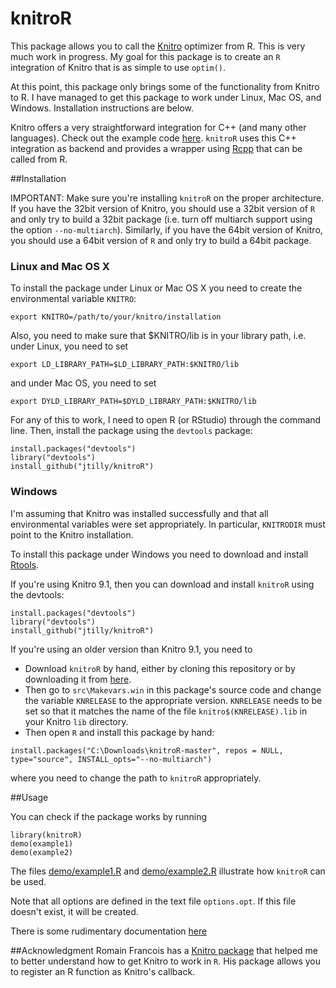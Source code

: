 knitroR
=======

This package allows you to call the [Knitro](http://www.ziena.com/knitro.htm) optimizer from R. This is very much work in progress. My goal for this package is to create an `R` integration of Knitro that is as simple to use `optim()`.

At this point, this package only brings some of the functionality from Knitro to R. I have managed to get this package to work under Linux, Mac OS, and Windows. Installation instructions are below. 

Knitro offers a very straightforward integration for C++ (and many other languages). Check out the example code [here](https://www.artelys.com/tools/knitro_doc/2_userGuide/gettingStarted/startCallableLibrary.html). `knitroR` uses this C++ integration as backend and provides a wrapper using [Rcpp](http://dirk.eddelbuettel.com/code/rcpp.html) that can be called from R. 

##Installation

IMPORTANT: Make sure you're installing `knitroR` on the proper architecture. If you have the 32bit version of Knitro, you should use a 32bit version of `R` and only try to build a 32bit package (i.e. turn off multiarch support using the option `--no-multiarch`). Similarly, if you have the 64bit version of Knitro, you should use a 64bit version of `R` and only try to build a 64bit package. 

### Linux and Mac OS X
To install the package under Linux or Mac OS X you need to create the environmental variable `KNITRO`:
```
export KNITRO=/path/to/your/knitro/installation
```
Also, you need to make sure that $KNITRO/lib is in your library path, i.e. under Linux, you need to set
```
export LD_LIBRARY_PATH=$LD_LIBRARY_PATH:$KNITRO/lib
```
and under Mac OS, you need to set
```
export DYLD_LIBRARY_PATH=$DYLD_LIBRARY_PATH:$KNITRO/lib
```
For any of this to work, I need to open R (or RStudio) through the command line. Then, install the package using the `devtools` package:

```
install.packages("devtools")
library("devtools")
install_github("jtilly/knitroR")
```

### Windows

I'm assuming that Knitro was installed successfully and that all environmental variables were set appropriately. In particular, `KNITRODIR` must point to the Knitro installation.

To install this package under Windows you need to download and install [Rtools](http://cran.r-project.org/bin/windows/Rtools/). 

If you're using Knitro 9.1, then you can download and install `knitroR` using the devtools:
```
install.packages("devtools")
library("devtools")
install_github("jtilly/knitroR")
```

If you're using an older version than Knitro 9.1, you need to
- Download `knitroR` by hand, either by cloning this repository or by downloading it from [here](https://github.com/jtilly/knitroR/archive/master.zip). 
- Then go to `src\Makevars.win` in this package's source code and change the variable `KNRELEASE` to the appropriate version. `KNRELEASE` needs to be set so that it matches the name of the file `knitro$(KNRELEASE).lib` in your Knitro `lib` directory. 
- Then open `R` and install this package by hand: 
```
install.packages("C:\Downloads\knitroR-master", repos = NULL, type="source", INSTALL_opts="--no-multiarch")
```
where you need to change the path to `knitroR` appropriately. 

##Usage

You can check if the package works by running
```
library(knitroR)
demo(example1)
demo(example2)
```

The files [demo/example1.R](https://github.com/jtilly/knitroR/blob/master/demo/example1.R) and [demo/example2.R](https://github.com/jtilly/knitroR/blob/master/demo/example2.R) illustrate how `knitroR` can be used.

Note that all options are defined in the text file `options.opt`. If this file doesn't exist, it will be created.

There is some rudimentary documentation [here](https://jtilly.github.io/knitroR/knitroR.pdf)

##Acknowledgment
Romain Francois has a [Knitro package](https://github.com/romainfrancois/KNITRO/) that helped me to better understand how to get Knitro to work in `R`. His package allows you to register an R function as Knitro's callback.
